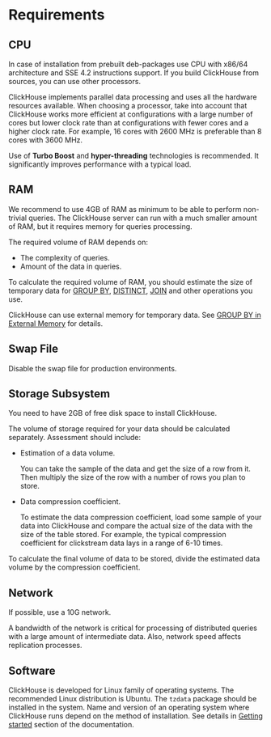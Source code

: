 # Requirements

## CPU

In case of installation from prebuilt deb-packages use CPU with x86/64 architecture and SSE 4.2 instructions support. If you build ClickHouse from sources, you can use other processors.  

ClickHouse implements parallel data processing and uses all the hardware resources available. When choosing a processor, take into account that ClickHouse works more efficient at configurations with a large number of cores but lower clock rate than at configurations with fewer cores and a higher clock rate. For example, 16 cores with 2600 MHz is preferable than 8 cores with 3600 MHz.

Use of **Turbo Boost** and **hyper-threading** technologies is recommended. It significantly improves performance with a typical load.

## RAM

We recommend to use 4GB of RAM as minimum to be able to perform non-trivial queries. The ClickHouse server can run with a much smaller amount of RAM, but it requires memory for queries processing.

The required volume of RAM depends on:

 - The complexity of queries.
 - Amount of the data in queries.

To calculate the required volume of RAM, you should estimate the size of temporary data for [GROUP BY](../query_language/select.md#select-group-by-clause), [DISTINCT](../query_language/select.md#select-distinct), [JOIN](../query_language/select.md#select-join) and other operations you use.

ClickHouse can use external memory for temporary data. See [GROUP BY in External Memory](../query_language/select.md#select-group-by-in-external-memory) for details.

## Swap File

Disable the swap file for production environments.

## Storage Subsystem

You need to have 2GB of free disk space to install ClickHouse.

The volume of storage required for your data should be calculated separately. Assessment should include:

- Estimation of a data volume.

    You can take the sample of the data and get the size of a row from it. Then multiply the size of the row with a number of rows you plan to store.

- Data compression coefficient.

    To estimate the data compression coefficient, load some sample of your data into ClickHouse and compare the actual size of the data with the size of the table stored. For example, the typical compression coefficient for clickstream data lays in a range of 6-10 times.

To calculate the final volume of data to be stored, divide the estimated data volume by the compression coefficient.

## Network

If possible, use a 10G network.

A bandwidth of the network is critical for processing of distributed queries with a large amount of intermediate data. Also, network speed affects replication processes.

## Software

ClickHouse is developed for Linux family of operating systems. The recommended Linux distribution is Ubuntu. The `tzdata` package should be installed in the system. Name and version of an operating system where ClickHouse runs depend on the method of installation. See details in [Getting started](../getting_started/index.md) section of the documentation.
